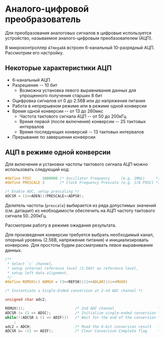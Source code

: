 # Аналого-цифровой преобразователь

Для преобразования аналоговых сигналов в цифровые используется устройство, называемое аналого-цифровым преобазователем (АЦП).

В микроконтроллер `ATmega8A` встроен 6-канальный 10-разрядный АЦП. Рассмотрим его настройку.

## Некоторые характеристики АЦП

* 6-канальный АЦП
* Разрешение -- 10 бит
    * Возможна установка левого выравнивания данных для упрощенного получения старших 8 бит
* Оцифровка сигналов от 0 до 2.56В или до напряжения питания
* Работа в непрерывном режиме или в режиме одной конверсии
* Время одной конверсии -- от 13 до 260мкс
    * Частота тактового сигнала АЦП -- от 50 до 200кГц
    * Время первой (после включения) конверсии -- 25 тактовых интервалов
    * Время последующих конверсий -- 13 тактовых интервалов
* Прерывание по завершении конверсии

## АЦП в режиме одной конверсии

Для включения и установки частоты тактового сигнала АЦП можно использовать следующий код:

```c
#define FOSC     1000000 /* Oscillator Frequency     (e.g. 1MHz)     */
#define PRESCALE 3       /* Clock Frequency Prescale (e.g. 1/8 FOSC) */

/* Enable ADC, setup prescaling */
ADCSR = (1<<ADEN)|(PRESCALE<<ADPS0);
```

Делитель частоты (`prescale`) выбирается из ряда допустимых значений (см. даташит) из необходимости обеспечить на АЦП частоту тактового сигнала 50..200кГц.

Рассмотрим работу в режиме ожидания результата.

Для произведения конверсии требуется выбрать необходимый канал, опорный уровень (2.56В, напряжение питания) и инициализировать конверсию. Для простоты будем рассматривать левое выравнивание данных.

```c
/**
 * Select `c` channel,
 * setup internal reference level (2.56V) as reference level,
 * setup left data alignment.
 */
#define REMUX(c) ADMUX = (3<<REFS0)|(1<<ADLAR)|(c<<MUX0)

/* Instantiate a Single-Ended conversion at 2-nd ADC channel */

unsigned char adc2;

REMUX(1);                       /* 2nd ADC channel                    */
ADCSR |= (1 << ADSC);           /* Initialize single-ended conversion */
while(!(ADCSR & (1 << ADIF)))   /* Wait for the end of the conversion */
    ;
adc2 = ADCH;                    /* Read the 8-bit conversion result   */
ADCSR &= ~(1 << ADIF);          /* Clear Conversion Complete flag     */
```